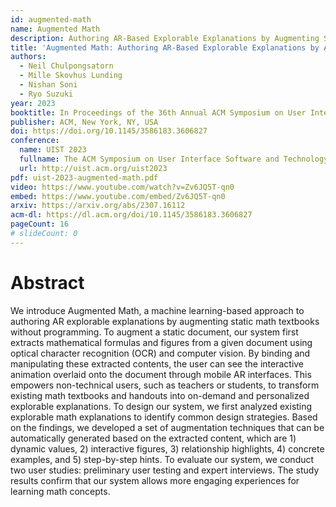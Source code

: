 ```yaml
---
id: augmented-math
name: Augmented Math
description: Authoring AR-Based Explorable Explanations by Augmenting Static Math Textbooks
title: 'Augmented Math: Authoring AR-Based Explorable Explanations by Augmenting Static Math Textbooks'
authors:
  - Neil Chulpongsatorn
  - Mille Skovhus Lunding
  - Nishan Soni
  - Ryo Suzuki
year: 2023
booktitle: In Proceedings of the 36th Annual ACM Symposium on User Interface Software and Technology (UIST '23)
publisher: ACM, New York, NY, USA
doi: https://doi.org/10.1145/3586183.3606827
conference:
  name: UIST 2023
  fullname: The ACM Symposium on User Interface Software and Technology (UIST 2023)
  url: http://uist.acm.org/uist2023
pdf: uist-2023-augmented-math.pdf
video: https://www.youtube.com/watch?v=Zv6JQ5T-qn0
embed: https://www.youtube.com/embed/Zv6JQ5T-qn0
arxiv: https://arxiv.org/abs/2307.16112
acm-dl: https://dl.acm.org/doi/10.1145/3586183.3606827
pageCount: 16
# slideCount: 0
---
```


# Abstract

We introduce Augmented Math, a machine learning-based approach to authoring AR explorable explanations by augmenting static math textbooks without programming. To augment a static document, our system first extracts mathematical formulas and figures from a given document using optical character recognition (OCR) and computer vision. By binding and manipulating these extracted contents, the user can see the interactive animation overlaid onto the document through mobile AR interfaces. This empowers non-technical users, such as teachers or students, to transform existing math textbooks and handouts into on-demand and personalized explorable explanations. To design our system, we first analyzed existing explorable math explanations to identify common design strategies. Based on the findings, we developed a set of augmentation techniques that can be automatically generated based on the extracted content, which are 1) dynamic values, 2) interactive figures, 3) relationship highlights, 4) concrete examples, and 5) step-by-step hints. To evaluate our system, we conduct two user studies: preliminary user testing and expert interviews. The study results confirm that our system allows more engaging experiences for learning math concepts.



